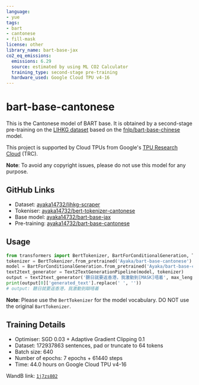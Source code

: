 ```yaml
---
language:
- yue
tags:
- bart
- cantonese
- fill-mask
license: other
library_name: bart-base-jax
co2_eq_emissions:
  emissions: 6.29
  source: estimated by using ML CO2 Calculator
  training_type: second-stage pre-training
  hardware_used: Google Cloud TPU v4-16
---
```


# bart-base-cantonese

This is the Cantonese model of BART base. It is obtained by a second-stage pre-training on the [LIHKG dataset](https://github.com/ayaka14732/lihkg-scraper) based on the [fnlp/bart-base-chinese](https://huggingface.co/fnlp/bart-base-chinese) model.

This project is supported by Cloud TPUs from Google's [TPU Research Cloud](https://sites.research.google/trc/about/) (TRC).

**Note**: To avoid any copyright issues, please do not use this model for any purpose.

## GitHub Links

- Dataset: [ayaka14732/lihkg-scraper](https://github.com/ayaka14732/lihkg-scraper)
- Tokeniser: [ayaka14732/bert-tokenizer-cantonese](https://github.com/ayaka14732/bert-tokenizer-cantonese)
- Base model: [ayaka14732/bart-base-jax](https://github.com/ayaka14732/bart-base-jax)
- Pre-training: [ayaka14732/bart-base-cantonese](https://github.com/ayaka14732/bart-base-cantonese)

## Usage

```python
from transformers import BertTokenizer, BartForConditionalGeneration, Text2TextGenerationPipeline
tokenizer = BertTokenizer.from_pretrained('Ayaka/bart-base-cantonese')
model = BartForConditionalGeneration.from_pretrained('Ayaka/bart-base-cantonese')
text2text_generator = Text2TextGenerationPipeline(model, tokenizer)  
output = text2text_generator('聽日就要返香港，我激動到[MASK]唔着', max_length=50, do_sample=False)
print(output[0]['generated_text'].replace(' ', ''))
# output: 聽日就要返香港，我激動到瞓唔着
```

**Note**: Please use the `BertTokenizer` for the model vocabulary. DO NOT use the original `BartTokenizer`.

## Training Details

- Optimiser: SGD 0.03 + Adaptive Gradient Clipping 0.1
- Dataset: 172937863 sentences, pad or truncate to 64 tokens
- Batch size: 640
- Number of epochs: 7 epochs + 61440 steps
- Time: 44.0 hours on Google Cloud TPU v4-16

WandB link: [`1j7zs802`](https://wandb.ai/ayaka/bart-base-cantonese/runs/1j7zs802)
